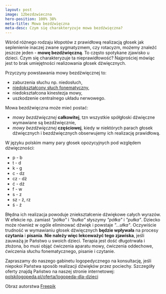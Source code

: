 ```yaml
---
layout: post
image: 12bezdzwieczna
hero-position: 100% 38%
meta-title: Mowa bezdźwięczna
meta-desc: Czym się charakteryzuje mowa bezdźwięczna?
---
```


Wśród różnego rodzaju kłopotów z prawidłową realizacją głosek jak seplenienie inaczej zwane sygmatyzmem, czy rotacyzm,
możemy znaleźć jeszcze jeden - **mowę bezdźwięczną**. To często spotykane zjawisko u dzieci. Czym się charakteryzuje ta
nieprawidłowość? Najprościej mówiąc jest to brak umiejętności realizowania głosek dźwięcznych.

Przyczyny powstawania mowy bezdźwięcznej&nbsp;to:

- zaburzenia słuchu np. niedosłuch,
- [niedokształcony słuch fonematyczny](/2021/07/08/czym-jest-sluch-fonematyczny), 
- niedokształcona kinestezja mowy,
- uszkodzenie centralnego układu nerwowego.

Mowa bezdźwięczna może mieć postać:

- _mowy bezdźwięcznej_ **całkowitej**, tzn wszystkie spółgłoski dźwięczne wymawiane są bezdźwięcznie,
- _mowy bezdźwięcznej_ **częściowej**, kiedy w niektórych parach głosek dźwięcznych i bezdźwięcznych obserwujemy ich realizację
prawidłową.

W języku polskim mamy pary głosek opozycyjnych pod względem dźwięczności:

- p - b
- t - d
- k - g
- c - dz
- cz - dż
- ć - dź
- f - w
- s - z
- sz - ż, rz
- ś - ź

Błędna ich realizacja powoduje zniekształcenie dźwiękowe całych wyrazów. W efekcie np. zamiast _"półka"_ i _"bułka"_
słyszymy _"półka"_ i _"pułka"_. Dziecko może również w ogóle eliminować dźwięk i powstaje _"...ułka"_. Oczywiście trudność w
wymawianiu głosek dźwięcznych **będzie wpływała** na procesy **czytania** i **pisania**. **Nie należy więc lekceważyć tego zjawiska**,
jeśli zauważą je Państwo u swoich dzieci. Terapia jest dość długotrwała i złożona, bo musi objąć ćwiczenia aparatu mowy,
ćwiczenia oddechowe, ćwiczenia słuchu fonematycznego, pisanie i czytanie.


Zapraszamy do naszego gabinetu logopedycznego na konsultację, jeśli niepokoi Państwa sposób realizacji dźwięków przez
pociechy. Szczegóły oferty znajdą Państwo na naszej stronie internetowej:
[polskilogopeda.pl/oferta/logopeda-dla-dzieci](/oferta/logopeda-dla-dzieci)


<p class="text-right small m-0">
Obraz autorstwa <a href="https://pl.freepik.com/darmowe-zdjecie/mloda-kobieta-robi-terapie-mowy-z-malym-chlopcem_18683354.htm">Freepik</a>
</p>


